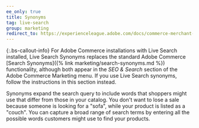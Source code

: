 ```yaml
---
ee_only: true
title: Synonyms
tag: live-search
group: marketing
redirect_to: https://experienceleague.adobe.com/docs/commerce-merchant-services/live-search/live-search-admin/synonyms/synonyms.html
---
```


{:.bs-callout-info}
For Adobe Commerce installations with Live Search installed, Live Search Synonyms replaces the standard Adobe Commerce [Search Synonyms]({% link marketing/search-synonyms.md %}) functionality, although both appear in the _SEO & Search_ section of the Adobe Commerce Marketing menu. If you use Live Search synonyms, follow the instructions in this section instead.

Synonyms expand the search query to include words that shoppers might use that differ from those in your catalog. You don't want to lose a sale because someone is looking for a "sofa", while your product is listed as a "couch". You can capture a broad range of search terms by entering all the possible words customers might use to find your products.
